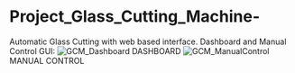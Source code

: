 # Project_Glass_Cutting_Machine-
Automatic Glass Cutting with web based interface.
Dashboard and Manual Control GUI:
![GCM_Dashboard](https://github.com/user-attachments/assets/a9146de4-5181-485a-804b-976604459fbb)
DASHBOARD
![GCM_ManualControl](https://github.com/user-attachments/assets/613e0261-6368-452d-8673-731c4406169c)
MANUAL CONTROL
